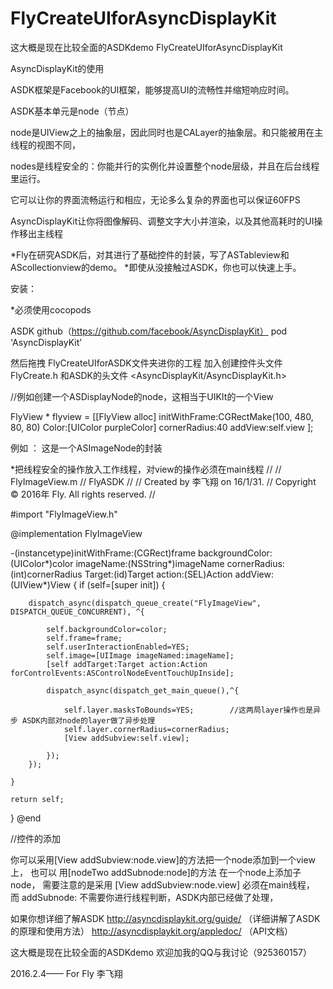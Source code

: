 # FlyCreateUIforAsyncDisplayKit
这大概是现在比较全面的ASDKdemo
FlyCreateUIforAsyncDisplayKit

AsyncDisplayKit的使用

ASDK框架是Facebook的UI框架，能够提高UI的流畅性并缩短响应时间。

ASDK基本单元是node（节点）

node是UIView之上的抽象层，因此同时也是CALayer的抽象层。和只能被用在主线程的视图不同，

nodes是线程安全的：你能并行的实例化并设置整个node层级，并且在后台线程里运行。

它可以让你的界面流畅运行和相应，无论多么复杂的界面也可以保证60FPS

AsyncDisplayKit让你将图像解码、调整文字大小并渲染，以及其他高耗时的UI操作移出主线程

*Fly在研究ASDK后，对其进行了基础控件的封装，写了ASTableview和AScollectionview的demo。
*即使从没接触过ASDK，你也可以快速上手。


 安装：

*必须使用cocopods

ASDK github（https://github.com/facebook/AsyncDisplayKit）
pod 'AsyncDisplayKit’ 

然后拖拽 FlyCreateUIforASDK文件夹进你的工程
加入创建控件头文件 FlyCreate.h  和ASDK的头文件  <AsyncDisplayKit/AsyncDisplayKit.h>


//例如创建一个ASDisplayNode的node，这相当于UIKIt的一个View

FlyView * flyview = 
[[FlyView alloc] 
initWithFrame:CGRectMake(100, 480, 80, 80) 
Color:[UIColor purpleColor] 
cornerRadius:40
addView:self.view
];


例如 ： 这是一个ASImageNode的封装

*把线程安全的操作放入工作线程，对view的操作必须在main线程
//
//  FlyImageView.m
//  FlyASDK
//
//  Created by 李飞翔 on 16/1/31.
//  Copyright © 2016年 Fly. All rights reserved.
//

#import "FlyImageView.h"

@implementation FlyImageView

-(instancetype)initWithFrame:(CGRect)frame backgroundColor:(UIColor*)color imageName:(NSString*)imageName cornerRadius:(int)cornerRadius Target:(id)Target action:(SEL)Action addView:(UIView*)View
{
    if (self=[super init])
    {
        
        dispatch_async(dispatch_queue_create("FlyImageView", DISPATCH_QUEUE_CONCURRENT), ^{
            
            self.backgroundColor=color;
            self.frame=frame;
            self.userInteractionEnabled=YES;
            self.image=[UIImage imageNamed:imageName];
            [self addTarget:Target action:Action forControlEvents:ASControlNodeEventTouchUpInside];
            
            dispatch_async(dispatch_get_main_queue(),^{
                
                self.layer.masksToBounds=YES;        //这两局layer操作也是异步 ASDK内部对node的layer做了异步处理
                self.layer.cornerRadius=cornerRadius;
                [View addSubview:self.view];
                
            });
        });
        
    }
    
    return self;
    
}
@end



//控件的添加 

 你可以采用[View addSubview:node.view]的方法把一个node添加到一个view上，
也可以 用[nodeTwo addSubnode:node]的方法 在一个node上添加子node，
需要注意的是采用 [View addSubview:node.view] 必须在main线程，
而 addSubnode: 不需要你进行线程判断，ASDK内部已经做了处理，



如果你想详细了解ASDK
http://asyncdisplaykit.org/guide/   （详细讲解了ASDK的原理和使用方法）
http://asyncdisplaykit.org/appledoc/  （API文档）


这大概是现在比较全面的ASDKdemo
欢迎加我的QQ与我讨论（925360157）

2016.2.4—— For Fly 李飞翔
